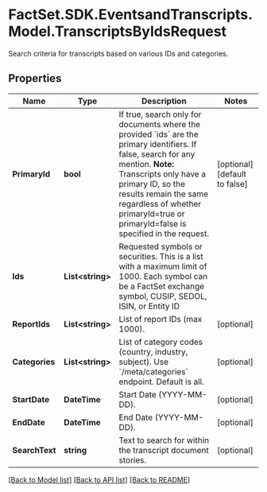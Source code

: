 # FactSet.SDK.EventsandTranscripts.Model.TranscriptsByIdsRequest
Search criteria for transcripts based on various IDs and categories.

## Properties

Name | Type | Description | Notes
------------ | ------------- | ------------- | -------------
**PrimaryId** | **bool** | If true, search only for documents where the provided &#x60;ids&#x60; are the primary identifiers. If false, search for any mention.  **Note:** Transcripts only have a primary ID, so the results remain the same regardless of whether primaryId&#x3D;true or primaryId&#x3D;false is specified in the request.  | [optional] [default to false]
**Ids** | **List&lt;string&gt;** | Requested symbols or securities. This is a list with a maximum limit of 1000. Each symbol can be a FactSet exchange symbol, CUSIP, SEDOL, ISIN, or Entity ID | 
**ReportIds** | **List&lt;string&gt;** | List of report IDs (max 1000). | [optional] 
**Categories** | **List&lt;string&gt;** | List of category codes (country, industry, subject). Use &#x60;/meta/categories&#x60; endpoint. Default is all. | [optional] 
**StartDate** | **DateTime** | Start Date (YYYY-MM-DD).  | [optional] 
**EndDate** | **DateTime** | End Date (YYYY-MM-DD).  | [optional] 
**SearchText** | **string** | Text to search for within the transcript document stories. | [optional] 

[[Back to Model list]](../README.md#documentation-for-models) [[Back to API list]](../README.md#documentation-for-api-endpoints) [[Back to README]](../README.md)

